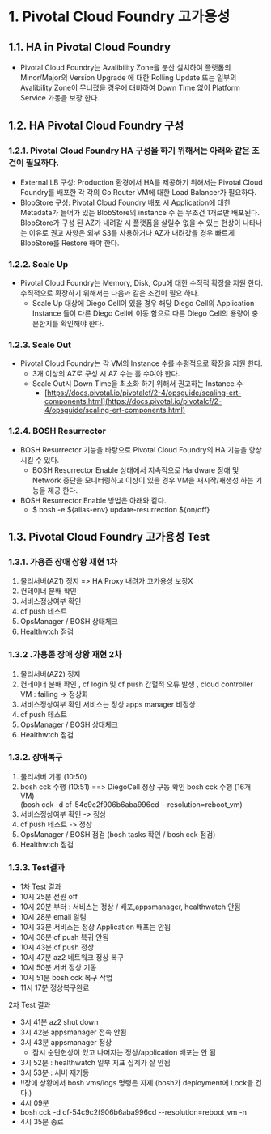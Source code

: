 # 1. Pivotal Cloud Foundry 고가용성

## 1.1. HA in Pivotal Cloud Foundry
- Pivotal Cloud Foundry는 Avalibility Zone을 분산 설치하여 플랫폼의 Minor/Major의 Version Upgrade 에 대한 Rolling Update 또는 일부의 Avalibility Zone이 무너졌을 경우에 대비하여 Down Time 없이 Platform Service 가동을 보장 한다.

## 1.2.  HA Pivotal Cloud Foundry 구성

### 1.2.1. Pivotal Cloud Foundry HA 구성을 하기 위해서는 아래와 같은 조건이 필요하다.

- External LB 구성: Production 환경에서 HA를 제공하기 위해서는 Pivotal Cloud Foundry를 배포한 각 각의 Go Router VM에 대한 Load Balancer가 필요하다.
- BlobStore 구성: Pivotal Cloud Foundry 배포 시 Application에 대한 Metadata가 들어가 있는 BlobStore의 instance 수 는 무조건 1개로만 배포된다.  BlobStore가 구성 된 AZ가 내려갈 시 플랫폼을 살릴수 없을 수 있는 현상이 나타나는 이유로 권고 사항은 외부 S3를 사용하거나 AZ가 내려갔을 경우 빠르게 BlobStore를 Restore 해야 한다.

### 1.2.2. Scale Up
- Pivotal Cloud Foundry는 Memory, Disk, Cpu에 대한 수직적 확장을 지원 한다. 수직적으로 확장하기 위해서는 다음과 같은 조건이 필요 하다.
	-  Scale Up 대상에 Diego Cell이 있을 경우 해당 Diego Cell의 Application Instance 들이 다른 Diego Cell에 이동 함으로 다른 Diego Cell의 용량이 충분한지를 확인해야 한다.

### 1.2.3. Scale Out
- Pivotal Cloud Foundry는 각 VM의 Instance 수를 수평적으로 확장을 지원 한다.
	- 3개 이상의 AZ로 구성 시 AZ 수는 홀 수여야 한다.
	- Scale Out시 Down Time을 최소화 하기 위해서 권고하는 Instance 수
		- [https://docs.pivotal.io/pivotalcf/2-4/opsguide/scaling-ert-components.html](https://docs.pivotal.io/pivotalcf/2-4/opsguide/scaling-ert-components.html)

### 1.2.4. BOSH Resurrector
- BOSH Resurrector 기능을 바탕으로 Pivotal Cloud Foundry의 HA 기능을 향상 시킬 수 있다.
	- BOSH Resurrector Enable 상태에서 지속적으로 Hardware 장애 및 Network 중단을 모니터링하고 이상이 있을 경우 VM을 재시작/재생성 하는 기능을 제공 한다.
-  BOSH Resurrector Enable 방법은 아래와 같다.
	-  $ bosh -e ${alias-env} update-resurrection ${on/off}
	
## 1.3.  Pivotal Cloud Foundry 고가용성 Test
### 1.3.1. 가용존 장애 상황 재현 1차
1.  물리서버(AZ1) 정지 => HA Proxy 내려가 고가용성 보장X
2.  컨테이너 분배 확인
3.  서비스정상여부 확인
4.  cf push 테스트
5.  OpsManager / BOSH 상태체크
6.  Healthwtch 점검

### 1.3.2 .가용존 장애 상황 재현 2차
1.  물리서버(AZ2) 정지
2.  컨테이너 분배 확인 , cf login 및 cf push 간헐적 오류 발생 , cloud controller VM : failing -> 정상화
3.  서비스정상여부 확인 
    서비스는 정상 
    apps manager 비정상
4.  cf push 테스트
5.  OpsManager / BOSH 상태체크
6.  Healthwtch 점검

### 1.3.2. 장애복구
1.  물리서버 기동 (10:50)
2.  bosh cck 수행 (10:51) ==> DiegoCell 정상 구동 확인 bosh cck 수행 (16개 VM)  
    (bosh cck -d cf-54c9c2f906b6aba996cd --resolution=reboot_vm)
3.  서비스정상여부 확인 -> 정상
4.  cf push 테스트 -> 정상
5.  OpsManager / BOSH 점검 (bosh tasks 확인 / bosh cck 점검)
6.  Healthwtch 점검

### 1.3.3. Test결과
- 1차 Test 결과
- 10시 25분 전원 off  
- 10시 29분 부터 : 서비스는 정상 / 배포,appsmanager, healthwatch 안됨  
- 10시 28분 email 알림  
- 10시 33분 서비스는 정상 Application 배포는 안됨  
- 10시 36분 cf push 복귀 안됨
- 10시 43분 cf push 정상
- 10시 47분 az2 네트워크 정상 복구 
- 10시 50분 서버 정상 기동
- 10시 51분 bosh cck 복구 작업  
- 11시 17분 정상복구완료

2차 Test 결과
- 3시 41분 az2 shut down
- 3시 42분 appsmanager 접속 안됨
- 3시 43분 appsmanager 정상
	- 잠시 순단현상이 있고 나머지는 정상/application 배포는 안 됨
- 3시 52분 : healthwatch 일부 지표 집계가 잘 안됨
- 3시 53분 : 서버 재기동
- !!장애 상황에서 bosh vms/logs 명령은 자제 (bosh가 deployment에 Lock을 건다.)
- 4시 09분
- bosh cck -d cf-54c9c2f906b6aba996cd --resolution=reboot_vm -n
- 4시 35분 종료

